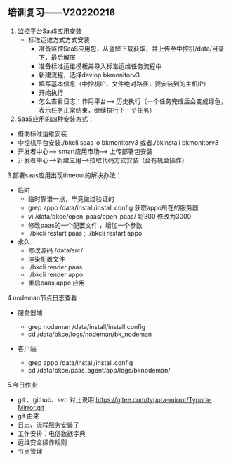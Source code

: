 ## 培训复习——V20220216

1. 监控平台SaaS应用安装
   - 标准运维方式方式安装
      - 准备监控SaaS应用包，从蓝鲸下载获取，并上传至中控机/data/目录下，最后解压
      - 准备标准运维模板并导入标准运维任务流程中
      - 新建流程，选择devlop bkmonitorv3
      - 填写基本信息（中控机IP，文件绝对路径，要安装到的主机IP）
      - 开始执行
      - 怎么查看日志：作用平台—> 历史执行（一个任务完成后会变成绿色，表示任务正常结束，继续执行下一个任务）
2. SaaS应用的四种安装方式：

- 借助标准运维安装
- 中控机平台安装./bkcli saas-o bkmonitorv3    或者./bkinstall bkmonitorv3 
- 开发者中心—> smart应用市场——> 上传部署包安装
- 开发者中心——>新建应用——>拉取代码方式安装（会有机会操作）

3.部署saas应用出现timeout的解决办法：

- 临时
   - 临时靠谱一点，毕竟做过验证的
   - grep appo /data/install/install.config 获取appo所在的服务器
   - vi /data/bkce/open_paas/open_paas/ 将300 修改为3000
   - 修改paas的一个配置文件  ，增加一个参数
   - ./bkcli restart paas ; ./bkcli restart appo
- 永久
   - 修改源码 /data/src/
   - 渲染配置文件
   - ./bkcli render paas 
   - ./bkcli render appo 
   - 重启paas,appo 应用

4.nodeman节点日志查看

- 服务器端

   - grep nodeman /data/install/install.config 
   - cd /data/bkce/logs/nodeman/bk_nodeman

- 客户端

   - grep appo /data/install/install.config
   - cd /data/bkce/paas_agent/app/logs/bknodeman/

   

5.今日作业

- git 、github、svn 对比说明 https://gitee.com/typora-mirror/Typora-Mirror.git
- git 由来
- 日志、流程服务安装了
- 工作安排：电信数据字典
- 运维安全操作规则
- 节点管理

